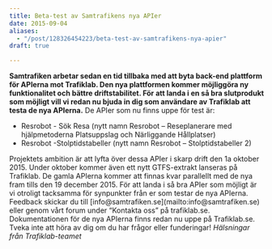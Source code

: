 ```yaml
---
title: Beta-test av Samtrafikens nya APIer
date: 2015-09-04
aliases:
  - "/post/128326454223/beta-test-av-samtrafikens-nya-apier"
draft: true

---
```


<strong>Samtrafiken arbetar sedan en tid tillbaka med att byta back-end plattform för APIerna mot Trafiklab. Den nya plattformen kommer möjliggöra ny funktionalitet och bättre driftstabilitet. För att landa i en så bra slutprodukt som möjligt vill vi redan nu bjuda in dig som användare av Trafiklab att testa de nya APIerna.</strong>
 De APIer som nu finns uppe för test är:
<ul><li>Resrobot - Sök Resa (nytt namn Resrobot – Reseplanerare med hjälpmetoderna Platsuppslag och Närliggande Hållplatser)</li>
<li>Resrobot -Stolptidstabeller (nytt namn Resrobot – Stolptidstabeller 2)</li>
</ul>
Projektets ambition är att lyfta över dessa APIer i skarp drift den 1a oktober 2015. Under oktober kommer även ett nytt GTFS-extrakt lanseras på Trafiklab.
De gamla APIerna kommer att finnas kvar parallellt med de nya fram tills den 19 december 2015.
För att landa i så bra APIer som möjligt är vi otroligt tacksamma för synpunkter från er som testar de nya APIerna. Feedback skickar du till [info@samtrafiken.se](mailto:info@samtrafiken.se) eller genom vårt forum under &ldquo;Kontakta oss&rdquo; på trafiklab.se.
Dokumentationen för de nya APIerna finns redan nu uppe på Trafiklab.se.
Tveka inte att höra av dig om du har frågor eller funderingar!
<i>Hälsningar från Trafiklab-teamet</i>
 
